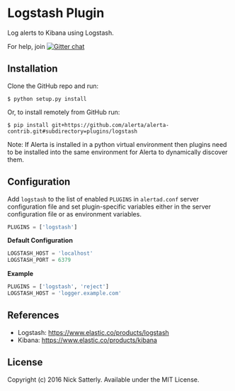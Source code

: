 Logstash Plugin
===============

Log alerts to Kibana using Logstash.

For help, join [![Gitter chat](https://badges.gitter.im/alerta/chat.png)](https://gitter.im/alerta/chat)

Installation
------------

Clone the GitHub repo and run:

    $ python setup.py install

Or, to install remotely from GitHub run:

    $ pip install git+https://github.com/alerta/alerta-contrib.git#subdirectory=plugins/logstash

Note: If Alerta is installed in a python virtual environment then plugins
need to be installed into the same environment for Alerta to dynamically
discover them.

Configuration
-------------

Add `logstash` to the list of enabled `PLUGINS` in `alertad.conf` server
configuration file and set plugin-specific variables either in the
server configuration file or as environment variables.

```python
PLUGINS = ['logstash']
```

**Default Configuration**

```python
LOGSTASH_HOST = 'localhost'
LOGSTASH_PORT = 6379
```

**Example**

```python
PLUGINS = ['logstash', 'reject']
LOGSTASH_HOST = 'logger.example.com'
```

References
----------

  * Logstash: https://www.elastic.co/products/logstash
  * Kibana: https://www.elastic.co/products/kibana

License
-------

Copyright (c) 2016 Nick Satterly. Available under the MIT License.
